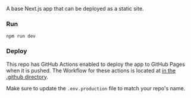 A base Next.js app that can be deployed as a static site.

### Run

`npm run dev`

### Deploy

This repo has GitHub Actions enabled to deploy the app to GitHub Pages when it is pushed.
The Workflow for these actions is located at [in the .github directory](.github/workflows/gh-deploy.yaml).

Make sure to update the `.env.production` file to match your repo's name.
